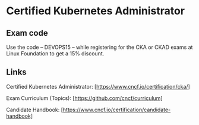 # Certified Kubernetes Administrator

## Exam code

Use the code – DEVOPS15 – while registering for the CKA or CKAD exams at Linux Foundation to get a 15% discount.

## Links

Certified Kubernetes Administrator: [https://www.cncf.io/certification/cka/]

Exam Curriculum (Topics): [https://github.com/cncf/curriculum]

Candidate Handbook: [https://www.cncf.io/certification/candidate-handbook]
